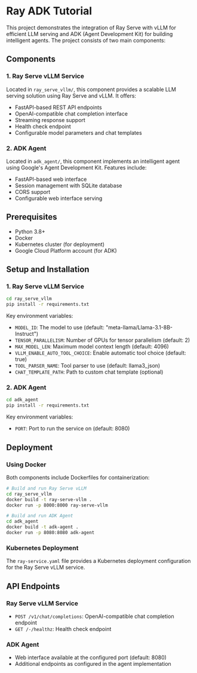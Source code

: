 # Ray ADK Tutorial

This project demonstrates the integration of Ray Serve with vLLM for efficient LLM serving and ADK (Agent Development Kit) for building intelligent agents. The project consists of two main components:

## Components

### 1. Ray Serve vLLM Service
Located in `ray_serve_vllm/`, this component provides a scalable LLM serving solution using Ray Serve and vLLM. It offers:
- FastAPI-based REST API endpoints
- OpenAI-compatible chat completion interface
- Streaming response support
- Health check endpoint
- Configurable model parameters and chat templates

### 2. ADK Agent
Located in `adk_agent/`, this component implements an intelligent agent using Google's Agent Development Kit. Features include:
- FastAPI-based web interface
- Session management with SQLite database
- CORS support
- Configurable web interface serving

## Prerequisites

- Python 3.8+
- Docker
- Kubernetes cluster (for deployment)
- Google Cloud Platform account (for ADK)

## Setup and Installation

### 1. Ray Serve vLLM Service

```bash
cd ray_serve_vllm
pip install -r requirements.txt
```

Key environment variables:
- `MODEL_ID`: The model to use (default: "meta-llama/Llama-3.1-8B-Instruct")
- `TENSOR_PARALLELISM`: Number of GPUs for tensor parallelism (default: 2)
- `MAX_MODEL_LEN`: Maximum model context length (default: 4096)
- `VLLM_ENABLE_AUTO_TOOL_CHOICE`: Enable automatic tool choice (default: true)
- `TOOL_PARSER_NAME`: Tool parser to use (default: llama3_json)
- `CHAT_TEMPLATE_PATH`: Path to custom chat template (optional)

### 2. ADK Agent

```bash
cd adk_agent
pip install -r requirements.txt
```

Key environment variables:
- `PORT`: Port to run the service on (default: 8080)

## Deployment

### Using Docker

Both components include Dockerfiles for containerization:

```bash
# Build and run Ray Serve vLLM
cd ray_serve_vllm
docker build -t ray-serve-vllm .
docker run -p 8000:8000 ray-serve-vllm

# Build and run ADK Agent
cd adk_agent
docker build -t adk-agent .
docker run -p 8080:8080 adk-agent
```

### Kubernetes Deployment

The `ray-service.yaml` file provides a Kubernetes deployment configuration for the Ray Serve vLLM service.

## API Endpoints

### Ray Serve vLLM Service
- `POST /v1/chat/completions`: OpenAI-compatible chat completion endpoint
- `GET /-/healthz`: Health check endpoint

### ADK Agent
- Web interface available at the configured port (default: 8080)
- Additional endpoints as configured in the agent implementation

